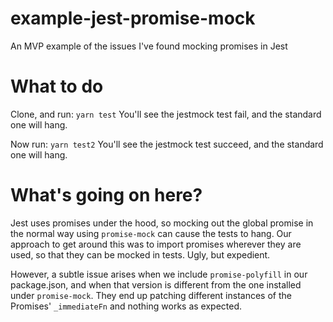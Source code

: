 # example-jest-promise-mock
An MVP example of the issues I've found mocking promises in Jest


# What to do
Clone, and run:
`yarn test`
You'll see the jestmock test fail, and the standard one will hang.

Now run:
`yarn test2`
You'll see the jestmock test succeed, and the standard one will hang.

# What's going on here?
Jest uses promises under the hood, so mocking out the global promise in the normal way using `promise-mock` can cause the tests to hang.
Our approach to get around this was to import promises wherever they are used, so that they can be mocked in tests. Ugly, but expedient.

However, a subtle issue arises when we include `promise-polyfill` in our package.json, and when that version is different from the one installed
under `promise-mock`. They end up patching different instances of the Promises' `_immediateFn` and nothing works as expected.

